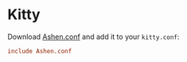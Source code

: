 # Kitty

Download [Ashen.conf](https://git.sr.ht/~ficd/ashen/blob/main/kitty/Ashen.conf) and add it to your `kitty.conf`:

```ini
include Ashen.conf
```

